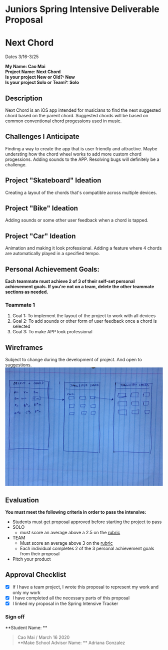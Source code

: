 # Juniors Spring Intensive Deliverable Proposal
# Next Chord

Dates 3/16-3/25

**My Name: Cao Mai**<br>
**Project Name: Next Chord**<br>
**Is your project New or Old?: New**<br>
**Is your project Solo or Team?: Solo**<br>

## Description

Next Chord is an iOS app intended for musicians to find the next suggested chord based on the parent chord. Suggested chords will be based on common conventional chord progessions used in music.

## Challenges I Anticipate

Finding a way to create the app that is user friendly and attractive. Maybe understing how the chord wheel works to add more custom chord progessions. Adding sounds to the APP. Resolving bugs will definitely be a challenge.

## Project "Skateboard" Ideation

Creating a layout of the chords that's compatible across multiple devices.

## Project "Bike" Ideation
Adding sounds or some other user feedback when a chord is tapped.

## Project "Car" Ideation
Animation and making it look professional. Adding a feature where 4 chords are automatically played in a specified tempo.

## Personal Achievement Goals:

**Each teammate must achieve 2 of 3 of their self-set personal achievement goals. If you're not on a team, delete the other teammate sections as needed.**

### Teammate 1

1. Goal 1:
To implement the layout of the project to work with all devices
1. Goal 2:
To add sounds or other form of user feedback once a chord is selected
1. Goal 3:
To make APP look professional


## Wireframes

Subject to change during the development of project. And open to suggestions.<br>
![](intensive.jpeg)


## Evaluation

**You must meet the following criteria in order to pass the intensive:**

- Students must get proposal approved before starting the project to pass
- SOLO
   - must score an average above a 2.5 on the [rubric]
- TEAM
   - Must score an average above 3 on the [rubric]
   - Each individual completes 2 of the 3 personal achievement goals from their proposal
- Pitch your product

[rubric]:https://docs.google.com/document/d/1IOQDmohLBEBT-hyr-2vgw1mbZUNsq3fHxVfH0oRmVt0/edit


## Approval Checklist
- [x] If I have a team project, I wrote this proposal to represent my work and only my work
- [x] I have completed all the necessary parts of this proposal
- [x] I linked my proposal in the Spring Intensive Tracker

### Sign off

**Student Name: **               
> Cao Mai / March 16 2020 <br>
**Make School Advisor Name: **
> Adriana Gonzalez


